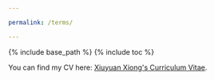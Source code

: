 ```yaml
---

permalink: /terms/

---
```

{% include base_path %}
{% include toc %}

You can find my CV here: [Xiuyuan Xiong's Curriculum Vitae](../assets/curriculum_vitae.pdf).



